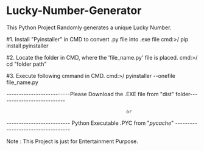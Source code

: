 # Lucky-Number-Generator
This Python Project Randomly generates a unique Lucky Number.


#1. Install "Pyinstaller" in CMD to convert .py file into .exe file
          cmd:>/ pip install pyinstaller

#2. Locate the folder in CMD, where the 'file_name.py' file is placed.
          cmd:>/ cd "folder path"

#3. Execute following cmmand in CMD.
          cmd:>/ pyinstaller --onefile file_name.py
          
--------------------------Please Download the .EXE file from "dist" folder---------------------------

                                                or

-------------------------- Python Executable .PYC from "_pycache_" -----------------------------------


Note : This Project is just for Entertainment Purpose.
